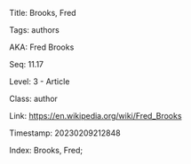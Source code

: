 Title:  Brooks, Fred

Tags:   authors

AKA:    Fred Brooks

Seq:    11.17

Level:  3 - Article

Class:  author

Link:   https://en.wikipedia.org/wiki/Fred_Brooks

Timestamp: 20230209212848

Index:  Brooks, Fred; 
